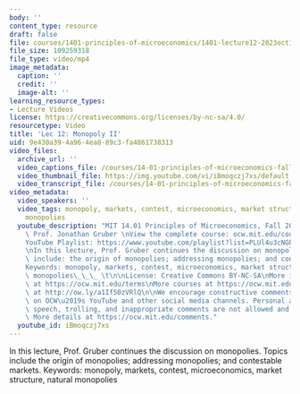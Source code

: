 ```yaml
---
body: ''
content_type: resource
draft: false
file: courses/1401-principles-of-microeconomics/1401-lecture12-2023oct18_360p_16_9.mp4
file_size: 109259318
file_type: video/mp4
image_metadata:
  caption: ''
  credit: ''
  image-alt: ''
learning_resource_types:
- Lecture Videos
license: https://creativecommons.org/licenses/by-nc-sa/4.0/
resourcetype: Video
title: 'Lec 12: Monopoly II'
uid: 9e430a39-4a96-4ea8-89c3-fa4861738313
video_files:
  archive_url: ''
  video_captions_file: /courses/14-01-principles-of-microeconomics-fall-2023/1xUj6f3FdvTawTf4BfUZhWhnnDiQB5yvl_transcript.webvtt
  video_thumbnail_file: https://img.youtube.com/vi/iBmoqczj7xs/default.jpg
  video_transcript_file: /courses/14-01-principles-of-microeconomics-fall-2023/1xUj6f3FdvTawTf4BfUZhWhnnDiQB5yvl_transcript.pdf
video_metadata:
  video_speakers: ''
  video_tags: monopoly, markets, contest, microeconomics, market structure, natural
    monopolies
  youtube_description: "MIT 14.01 Principles of Microeconomics, Fall 2023 \nInstructor:\
    \ Prof. Jonathan Gruber \nView the complete course: ocw.mit.edu/courses/14-01-principles-of-microeconomics-spring-2023/\n\
    YouTube Playlist: https://www.youtube.com/playlist?list=PLUl4u3cNGP60V7HxLYRaJMbFzP77bzEjb\n\
    \nIn this lecture, Prof. Gruber continues the discussion on monopolies. Topics\
    \ include: the origin of monopolies; addressing monopolies; and contestable markets.\t\
    Keywords: monopoly, markets, contest, microeconomics, market structure, natural\
    \ monopolies\_\_\_ \t\n\nLicense: Creative Commons BY-NC-SA\nMore information\
    \ at https://ocw.mit.edu/terms\nMore courses at https://ocw.mit.edu\nSupport OCW\
    \ at http://ow.ly/a1If50zVRlQ\n\nWe encourage constructive comments and discussion\
    \ on OCW\u2019s YouTube and other social media channels. Personal attacks, hate\
    \ speech, trolling, and inappropriate comments are not allowed and may be removed.\
    \ More details at https://ocw.mit.edu/comments."
  youtube_id: iBmoqczj7xs
---
```

In this lecture, Prof. Gruber continues the discussion on monopolies. Topics include the origin of monopolies; addressing monopolies; and contestable markets. Keywords: monopoly, markets, contest, microeconomics, market structure, natural monopolies